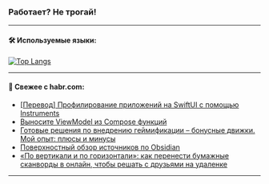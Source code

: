 ### Работает? Не трогай!

---
<!--
#### 🛠️ Technical stack:

![Java](https://img.shields.io/badge/Java-informational?logo=Oracle&style=flat&logoColor=white&color=FF4500)
![Kotlin](https://img.shields.io/badge/Kotlin-informational?logo=Kotlin&style=flat&logoColor=white&color=774D97)
![TS](https://img.shields.io/badge/TypeScript-informational?logo=typeScript&style=flat&logoColor=black&color=017acc)
![Python](https://img.shields.io/badge/Python-informational?logo=Python&style=flat&logoColor=black&color=ffdd54) <br>
![Spring](https://img.shields.io/badge/Spring-informational?logo=Spring&style=flat&logoColor=white&color=6DB33F) 
![SpringBoot](https://img.shields.io/badge/SpringBoot-informational?logo=SpringBoot&style=flat&logoColor=white&color=6DB33F)
![Nest](https://img.shields.io/badge/NestJS-informational?logo=NestJS&style=flat&logoColor=white&color=E0234E) 
![NodeJS](https://img.shields.io/badge/NodeJS-informational?logo=node.js&style=flat&logoColor=white&color=70A760)<br>
![PostgreSQL](https://img.shields.io/badge/PostgreSQL-informational?logo=PostgreSQL&style=flat&logoColor=white&color=DAA520)
![MongoDB](https://img.shields.io/badge/MongoDB-informational?logo=MongoDB&style=flat&logoColor=white&color=870000)
![Apache](https://img.shields.io/badge/Apache-informational?logo=apache&style=flat&logoColor=white&color=f74e28)

___ 
-->

#### 🛠️ Используемые языки:

[![Top Langs](https://github-readme-stats-u2qms2cxw-advtsettinggmailcoms-projects.vercel.app/api/top-langs/?username=zloylis&langs_count=10&hide_title=true&title_color=e6edf3&size_weight=0.5&count_weight=0.5&layout=compact&hide_progress=true&hide_border=true&theme=dracula)](https://github.com/zloylis)

<!---


####  :octocat:&nbsp;&nbsp; Статистика:

![GitHub stats](https://github-readme-stats-u2qms2cxw-advtsettinggmailcoms-projects.vercel.app/api?username=zloylis&show_icons=true&hide_border=true&theme=dracula&title_color=e6edf3&include_all_commits=true&count_private=true&hide_rank=false&hide_title=true&rank_icon=github)
-->
---

#### 💬 Свежее с habr.com:

<!-- BLOG-POST-LIST:START -->
- [[Перевод] Профилирование приложений на SwiftUI с помощью Instruments](https://habr.com/ru/companies/otus/articles/837796/?utm_source=habrahabr&utm_medium=rss&utm_campaign=837796)
- [Выносите ViewModel из Compose функций](https://habr.com/ru/articles/837790/?utm_source=habrahabr&utm_medium=rss&utm_campaign=837790)
- [Готовые решения по внедрению геймификации – бонусные движки. Мой опыт: плюсы и минусы](https://habr.com/ru/articles/837322/?utm_source=habrahabr&utm_medium=rss&utm_campaign=837322)
- [Поверхностный обзор источников по Obsidian](https://habr.com/ru/articles/837788/?utm_source=habrahabr&utm_medium=rss&utm_campaign=837788)
- [«По вертикали и по горизонтали»: как перенести бумажные сканворды в онлайн, чтобы решать с друзьями на удаленке](https://habr.com/ru/companies/selectel/articles/837594/?utm_source=habrahabr&utm_medium=rss&utm_campaign=837594)
<!-- BLOG-POST-LIST:END -->

---
